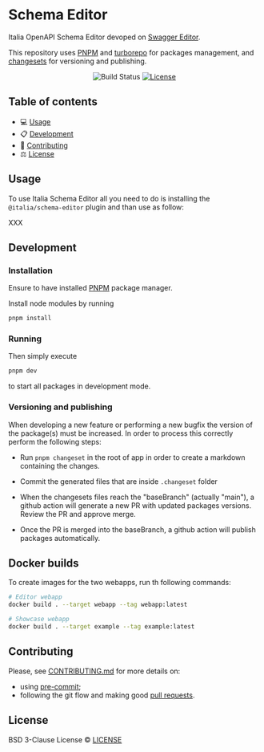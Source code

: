 # Schema Editor

Italia OpenAPI Schema Editor devoped on [Swagger Editor](https://github.com/swagger-api/swagger-editor).

This repository uses [PNPM](https://pnpm.io) and [turborepo](https://turbo.build/) for packages management, and [changesets](https://github.com/changesets/changesets) for versioning and publishing.

<div align="center">

![Build Status](https://github.com/par-tec/dati-semantic-schema-editor/actions/workflows/ci.yml/badge.svg)
[![License](https://img.shields.io/badge/License-BSD%203--Clause-blue.svg)](https://opensource.org/licenses/BSD-3-Clause)

</div>

## Table of contents

- 💻 [Usage](#usage)
- 📋 [Development](#development)
- 📝 [Contributing](#contributing)
- ⚖️ [License](#license)

## Usage

To use Italia Schema Editor all you need to do is installing the `@italia/schema-editor` plugin and than use as follow:

XXX

## Development

### Installation

Ensure to have installed [PNPM](https://pnpm.io/installation) package manager.

Install node modules by running

```bash
pnpm install
```

### Running

Then simply execute

```bash
pnpm dev
```

to start all packages in development mode.

### Versioning and publishing

When developing a new feature or performing a new bugfix the version of the package(s) must be increased.
In order to process this correctly perform the following steps:

- Run `pnpm changeset` in the root of app in order to create a markdown containing the changes.

- Commit the generated files that are inside `.changeset` folder

- When the changesets files reach the "baseBranch" (actually "main"), a github action will generate a new PR with updated packages versions. Review the PR and approve merge.

- Once the PR is merged into the baseBranch, a github action will publish packages automatically.

## Docker builds

To create images for the two webapps, run th following commands:

```bash
# Editor webapp
docker build . --target webapp --tag webapp:latest

# Showcase webapp
docker build . --target example --tag example:latest
```

## Contributing

Please, see [CONTRIBUTING.md](CONTRIBUTING.md) for more details on:

- using [pre-commit](CONTRIBUTING.md#pre-commit);
- following the git flow and making good [pull requests](CONTRIBUTING.md#making-a-pr).

## License

BSD 3-Clause License © [LICENSE](LICENSE)
